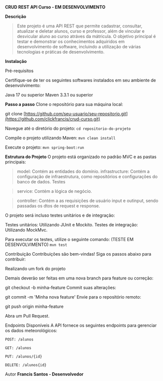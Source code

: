 **CRUD REST API Curso - EM DESENVOLVIMENTO**

**Descrição**


> Este projeto é uma API REST que permite cadastrar, consultar, atualizar e deletar alunos, curso e professor, além de vincular e desvicular aluno ao curso atráves da mátricula. O objetivo principal é testar e demonstrar os conhecimentos adquiridos em desenvolvimento de software, incluindo a utilização de várias tecnologias e práticas de desenvolvimento.

**Instalação**

Pré-requisitos

Certifique-se de ter os seguintes softwares instalados em seu ambiente de desenvolvimento:

Java 17 ou superior
Maven 3.3.1 ou superior

**Passo a passo**
Clone o repositório para sua máquina local:

git clone [https://github.com/seu-usuario/seu-repositorio.git](https://github.com/clickfrancis/crud-curso.git)

Navegue até o diretório do projeto:
```cd repositorio-do-projeto```

Compile o projeto utilizando Maven:
```mvn clean install```

Execute o projeto:
```mvn spring-boot:run```

**Estrutura do Projeto**
O projeto está organizado no padrão MVC e as pastas principais:

> model: Contém as entidades do domínio.
infrastructure: Contém a configuração de infraestrutura, como repositórios e configurações do banco de dados.
Testes

> service: Contém a lógica de negócio.

> controller: Contém a as requisições de usuário input e outinput, sendo passadas os dtos de request e response.

O projeto será incluso testes unitários e de integração:

Testes unitários: Utilizando JUnit e Mockito.
Testes de integração: Utilizando MockMvc.

Para executar os testes, utilize o seguinte comando: (TESTE EM DESENVOLVIMENTO)
```mvn test```

Contribuição
Contribuições são bem-vindas! Siga os passos abaixo para contribuir:

Realizando um fork do projeto

Demais deverão ser feitas em uma nova branch para feature ou correção:

git checkout -b minha-feature
Commit suas alterações:

git commit -m 'Minha nova feature'
Envie para o repositório remoto:

git push origin minha-feature

Abra um Pull Request.

Endpoints Disponíveis
A API fornece os seguintes endpoints para gerenciar os dados meteorológicos:

```POST: /alunos```

```GET: /alunos```

```PUT: /alunos/{id}```

```DELETE: /alunos{id}```

Autor
**Francis Santos - Desenvolvedor**
